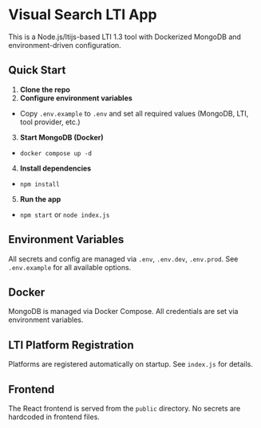 

# Visual Search LTI App

This is a Node.js/ltijs-based LTI 1.3 tool with Dockerized MongoDB and environment-driven configuration.

## Quick Start

1. **Clone the repo**
2. **Configure environment variables**
  - Copy `.env.example` to `.env` and set all required values (MongoDB, LTI, tool provider, etc.)
3. **Start MongoDB (Docker)**
  - `docker compose up -d`
4. **Install dependencies**
  - `npm install`
5. **Run the app**
  - `npm start` or `node index.js`

## Environment Variables
All secrets and config are managed via `.env`, `.env.dev`, `.env.prod`.
See `.env.example` for all available options.

## Docker
MongoDB is managed via Docker Compose. All credentials are set via environment variables.

## LTI Platform Registration
Platforms are registered automatically on startup. See `index.js` for details.

## Frontend
The React frontend is served from the `public` directory. No secrets are hardcoded in frontend files.